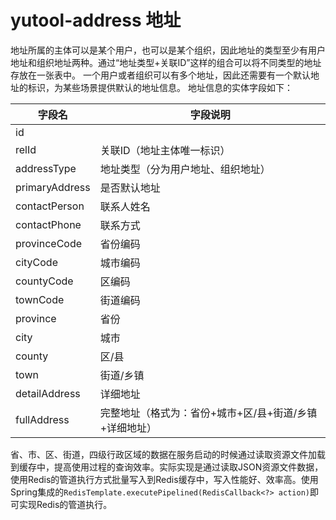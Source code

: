 # yutool-address 地址

地址所属的主体可以是某个用户，也可以是某个组织，因此地址的类型至少有用户地址和组织地址两种。通过“地址类型+关联ID”这样的组合可以将不同类型的地址存放在一张表中。
一个用户或者组织可以有多个地址，因此还需要有一个默认地址的标识，为某些场景提供默认的地址信息。
地址信息的实体字段如下：

| **字段名** | **字段说明** |
| --- | --- |
| id |  |
| relId | 关联ID（地址主体唯一标识） |
| addressType | 地址类型（分为用户地址、组织地址） |
| primaryAddress | 是否默认地址 |
| contactPerson | 联系人姓名 |
| contactPhone | 联系方式 |
| provinceCode | 省份编码 |
| cityCode | 城市编码 |
| countyCode | 区编码 |
| townCode | 街道编码 |
| province | 省份 |
| city | 城市 |
| county | 区/县 |
| town | 街道/乡镇 |
| detailAddress | 详细地址 |
| fullAddress | 完整地址（格式为：省份+城市+区/县+街道/乡镇+详细地址） |


省、市、区、街道，四级行政区域的数据在服务启动的时候通过读取资源文件加载到缓存中，提高使用过程的查询效率。实际实现是通过读取JSON资源文件数据，使用Redis的管道执行方式批量写入到Redis缓存中，写入性能好、效率高。使用Spring集成的`RedisTemplate.executePipelined(RedisCallback<?> action)`即可实现Redis的管道执行。
